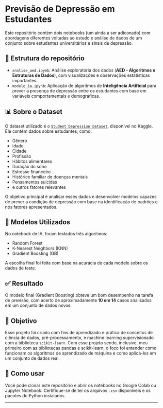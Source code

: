 # Previsão de Depressão em Estudantes

Este repositório contém dois notebooks (um ainda a ser adiconado) com abordagens diferentes voltadas ao estudo e análise de dados de um conjunto sobre estudantes universitários e sinais de depressão.

## 📁 Estrutura do repositório

- `analise_aed.ipynb`: Análise exploratória dos dados (**AED - Algoritmos e Estruturas de Dados**), com visualizações e observações estatísticas importantes.
- `modelo_ia.ipynb`: Aplicação de algoritmos de **Inteligência Artificial** para prever a presença de depressão entre os estudantes com base em variáveis comportamentais e demográficas.

## 📊 Sobre o Dataset

O dataset utilizado é o [`Student Depression Dataset`](https://www.kaggle.com/datasets/adilshamim8/student-depression-dataset), disponível no Kaggle. Ele contém dados sobre estudantes, como:

- Gênero
- Idade
- Cidade
- Profissão
- Hábitos alimentares
- Duração do sono
- Estresse financeiro
- Histórico familiar de doenças mentais
- Pensamentos suicidas
- e outros fatores relevantes

O objetivo principal é analisar esses dados e desenvolver modelos capazes de prever a condição de depressão com base na identificação de padrões e nos fatores apresentados.

## 🤖 Modelos Utilizados

No notebook de IA, foram testados três algoritmos:

- Random Forest
- K-Nearest Neighbors (KNN)
- Gradient Boosting (GB)

A escolha final foi feita com base na acurácia de cada modelo sobre os dados de teste.

## ✅ Resultado

O modelo final (Gradient Boosting) obteve um bom desempenho na tarefa de previsão, com acerto de aproximadamente **10 em 14** casos analisados em um conjunto de dados novos.

## 🧠 Objetivo

Esse projeto foi criado com fins de aprendizado e prática de conceitos de ciência de dados, pré-processamento, e machine learning supervisionado com a biblioteca `scikit-learn`. Com esse projeto sendo, inclusive, meu primeiro com as bibliotecas pandas e scikit-learn, o foco foi entender como funcionam os algoritmos de aprendizado de máquina e como aplicá-los em um conjunto de dados real.

## 🚀 Como usar

Você pode clonar este repositório e abrir os notebooks no Google Colab ou Jupyter Notebook. Certifique-se de ter os arquivos `.csv` disponíveis e os pacotes do Python instalados.

---